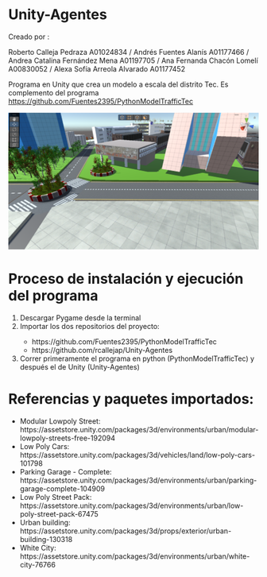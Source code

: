 # Unity-Agentes

Creado por :

Roberto Calleja Pedraza A01024834 / Andrés Fuentes Alanís A01177466 / Andrea Catalina Fernández Mena A01197705 / Ana Fernanda Chacón Lomelí A00830052 / Alexa Sofía Arreola Alvarado A01177452
 
Programa en Unity que crea un modelo a escala del distrito Tec. Es complemento del programa https://github.com/Fuentes2395/PythonModelTrafficTec

<img src = "img_rectoria.PNG">

# Proceso de instalación y ejecución del programa
<ol>
  <li> Descargar Pygame desde la terminal</li>
  <li>Importar los dos repositorios del proyecto:</li>
  <ul>
    <li>https://github.com/Fuentes2395/PythonModelTrafficTec</li>
    <li>https://github.com/rcallejap/Unity-Agentes</li>
  </ul>
  <li>Correr primeramente el programa en python (PythonModelTrafficTec) y después el de Unity (Unity-Agentes)</li>

</ol>


# Referencias y paquetes importados:
<ul>
 <li>Modular Lowpoly Street: https://assetstore.unity.com/packages/3d/environments/urban/modular-lowpoly-streets-free-192094</li>
 <li>Low Poly Cars: https://assetstore.unity.com/packages/3d/vehicles/land/low-poly-cars-101798</li>
 <li>Parking Garage - Complete: https://assetstore.unity.com/packages/3d/environments/urban/parking-garage-complete-104909</li>
 <li>Low Poly Street Pack: https://assetstore.unity.com/packages/3d/environments/urban/low-poly-street-pack-67475</li>
 <li>Urban building: https://assetstore.unity.com/packages/3d/props/exterior/urban-building-130318</li>
 <li>White City: https://assetstore.unity.com/packages/3d/environments/urban/white-city-76766</li>

</ul>




